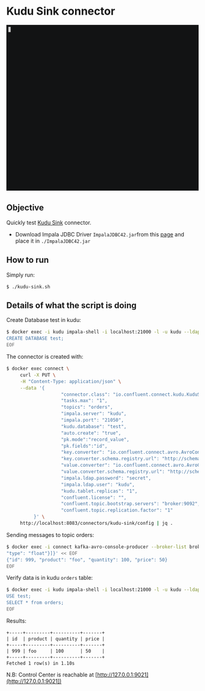 # Kudu Sink connector

![asciinema](asciinema.gif)

## Objective

Quickly test [Kudu Sink](https://docs.confluent.io/current/connect/kafka-connect-kudu/sink-connector/index.html#quick-start) connector.


* Download Impala JDBC Driver `ImpalaJDBC42.jar`from this [page](https://www.oracle.com/technetwork/java/javase/jdbc/index.html) and place it in `./ImpalaJDBC42.jar`

## How to run

Simply run:

```
$ ./kudu-sink.sh
```

## Details of what the script is doing

Create Database test in kudu:

```bash
$ docker exec -i kudu impala-shell -i localhost:21000 -l -u kudu --ldap_password_cmd="echo -n secret" --auth_creds_ok_in_clear << EOF
CREATE DATABASE test;
EOF
```

The connector is created with:

```bash
$ docker exec connect \
     curl -X PUT \
     -H "Content-Type: application/json" \
     --data '{
                    "connector.class": "io.confluent.connect.kudu.KuduSinkConnector",
                    "tasks.max": "1",
                    "topics": "orders",
                    "impala.server": "kudu",
                    "impala.port": "21050",
                    "kudu.database": "test",
                    "auto.create": "true",
                    "pk.mode":"record_value",
                    "pk.fields":"id",
                    "key.converter": "io.confluent.connect.avro.AvroConverter",
                    "key.converter.schema.registry.url": "http://schema-registry:8081",
                    "value.converter": "io.confluent.connect.avro.AvroConverter",
                    "value.converter.schema.registry.url": "http://schema-registry:8081",
                    "impala.ldap.password": "secret",
                    "impala.ldap.user": "kudu",
                    "kudu.tablet.replicas": "1",
                    "confluent.license": "",
                    "confluent.topic.bootstrap.servers": "broker:9092",
                    "confluent.topic.replication.factor": "1"
          }' \
     http://localhost:8083/connectors/kudu-sink/config | jq .
```

Sending messages to topic orders:

```bash
$ docker exec -i connect kafka-avro-console-producer --broker-list broker:9092 --property schema.registry.url=http://schema-registry:8081 --topic orders --property value.schema='{"type":"record","name":"myrecord","fields":[{"name":"id","type":"int"},{"name":"product", "type": "string"}, {"name":"quantity", "type": "int"}, {"name":"price",
"type": "float"}]}' << EOF
{"id": 999, "product": "foo", "quantity": 100, "price": 50}
EOF
```


Verify data is in kudu `orders` table:

```bash
$ docker exec -i kudu impala-shell -i localhost:21000 -l -u kudu --ldap_password_cmd="echo -n secret" --auth_creds_ok_in_clear << EOF
USE test;
SELECT * from orders;
EOF
```

Results:

```
+-----+---------+----------+-------+
| id  | product | quantity | price |
+-----+---------+----------+-------+
| 999 | foo     | 100      | 50    |
+-----+---------+----------+-------+
Fetched 1 row(s) in 1.10s
```

N.B: Control Center is reachable at [http://127.0.0.1:9021](http://127.0.0.1:9021])
